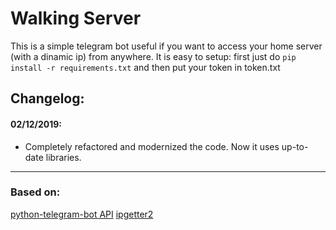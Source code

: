 # Walking Server

This is a simple telegram bot useful if you want to access your home server (with a dinamic ip) from anywhere.
It is easy to setup: first just do `pip install -r requirements.txt` and then put your token in token.txt


Changelog:
------
#### 02/12/2019:
   - Completely refactored and modernized the code. Now it uses up-to-date libraries. 
------

### Based on:
[python-telegram-bot API](https://github.com/python-telegram-bot/python-telegram-bot)
[ipgetter2](https://pypi.org/project/ipgetter2/)